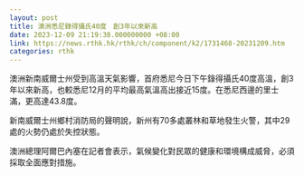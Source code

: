 ```yaml
---
layout: post
title: 澳洲悉尼錄得攝氏40度　創3年以來新高
date: 2023-12-09 21:19:38.000000000 +08:00
link: https://news.rthk.hk/rthk/ch/component/k2/1731468-20231209.htm
categories: rthk
---
```


澳洲新南威爾士州受到高溫天氣影響，首府悉尼今日下午錄得攝氏40度高溫，創3年以來新高，也較悉尼12月的平均最高氣溫高出接近15度。在悉尼西邊的里士滿，更高達43.8度。

新南威爾士州鄉村消防局的聲明說，新州有70多處叢林和草地發生火警，其中29處的火勢仍處於失控狀態。

澳洲總理阿爾巴內塞在記者會表示，氣候變化對民眾的健康和環境構成威脅，必須採取全面應對措施。
　
